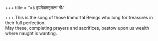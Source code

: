 +++
title = "०३ इयमेषाममृतानां गीः"

+++
This is the song of those Immortal Beings who long for treasures in their full perfection.  
     May these, completing prayers and sacrifices, bestow upon us wealth where naught is wanting.